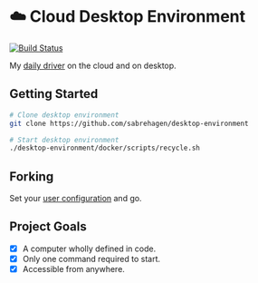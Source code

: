 # ☁️ Cloud Desktop Environment

[![Build Status](https://travis-ci.org/sabrehagen/desktop-environment.svg?branch=master)](https://travis-ci.org/sabrehagen/desktop-environment)

My [daily driver](https://cloud.docker.com/repository/docker/sabrehagen/desktop-environment) on the cloud and on desktop.

## Getting Started

```sh
# Clone desktop environment
git clone https://github.com/sabrehagen/desktop-environment

# Start desktop environment
./desktop-environment/docker/scripts/recycle.sh
```

## Forking

Set your [user configuration](docker/scripts/environment.sh#L3) and go.

## Project Goals

- [x] A computer wholly defined in code.
- [x] Only one command required to start.
- [x] Accessible from anywhere.
